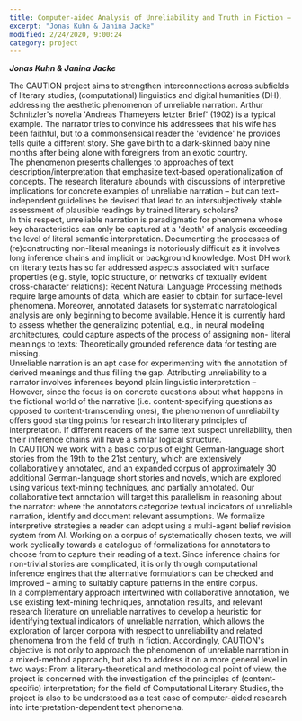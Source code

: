 ```yaml
---
title: Computer-aided Analysis of Unreliability and Truth in Fiction – Interconnecting and Operationalizing Narratology (CAUTION)
excerpt: "Jonas Kuhn & Janina Jacke"
modified: 2/24/2020, 9:00:24
category: project
---
```


***Jonas Kuhn & Janina Jacke***

The CAUTION project aims to strengthen interconnections across subfields of literary studies, (computational) linguistics and digital humanities (DH), addressing the aesthetic phenomenon of unreliable narration. Arthur Schnitzler's novella 'Andreas Thameyers letzter Brief' (1902) is a typical example. The narrator tries to convince his addressees that his wife has been faithful, but to a commonsensical reader the 'evidence' he provides tells quite a different story. She gave birth to a dark-skinned baby nine months after being alone with foreigners from an exotic country.\
The phenomenon presents challenges to approaches of text description/interpretation that emphasize text-based operationalization of concepts. The research literature abounds with discussions of interpretive implications for concrete examples of unreliable narration – but can text-independent guidelines be devised that lead to an intersubjectively stable assessment of plausible readings by trained literary scholars?\
In this respect, unreliable narration is paradigmatic for phenomena whose key characteristics can only be captured at a 'depth' of analysis exceeding the level of literal semantic interpretation. Documenting the processes of (re)constructing non-literal meanings is notoriously difficult as it involves long inference chains and implicit or background knowledge. Most DH work on literary texts has so far addressed aspects associated with surface properties (e.g. style, topic structure, or networks of textually evident cross-character relations): Recent Natural Language Processing methods require large amounts of data, which are easier to obtain for surface-level phenomena. Moreover, annotated datasets for systematic narratological analysis are only beginning to become available. Hence it is currently hard to assess whether the generalizing potential, e.g., in neural modeling architectures, could capture aspects of the process of assigning non- literal meanings to texts: Theoretically grounded reference data for testing are missing.\
Unreliable narration is an apt case for experimenting with the annotation of derived meanings and thus filling the gap. Attributing unreliability to a narrator involves inferences beyond plain linguistic interpretation – However, since the focus is on concrete questions about what happens in the fictional world of the narrative (i.e. content-specifying questions as opposed to content-transcending ones), the phenomenon of unreliability offers good starting points for research into literary principles of interpretation. If different readers of the same text suspect unreliability, then their inference chains will have a similar logical structure.\
In CAUTION we work with a basic corpus of eight German-language short stories from the 19th to the 21st century, which are extensively collaboratively annotated, and an expanded corpus of approximately 30 additional German-language short stories and novels, which are explored using various text-mining techniques, and partially annotated.
Our collaborative text annotation will target this parallelism in reasoning about the narrator: where the annotators categorize textual indicators of unreliable narration, identify and document relevant assumptions. We formalize interpretive strategies a reader can adopt using a multi-agent belief revision system from AI. Working on a corpus of systematically chosen texts, we will work cyclically towards a catalogue of formalizations for annotators to choose from to capture their reading of a text. Since inference chains for non-trivial stories are complicated, it is only through computational inference engines that the alternative formulations can be checked and improved – aiming to suitably capture patterns in the entire corpus.\
In a complementary approach intertwined with collaborative annotation, we use existing text-mining techniques, annotation results, and relevant research literature on unreliable narratives to develop a heuristic for identifying textual indicators of unreliable narration, which allows the exploration of larger corpora with respect to unreliability and related phenomena from the field of truth in fiction.
Accordingly, CAUTION's objective is not only to approach the phenomenon of unreliable narration in a mixed-method approach, but also to address it on a more general level in two ways: From a literary-theoretical and methodological point of view, the project is concerned with the investigation of the principles of (content-specific) interpretation; for the field of Computational Literary Studies, the project is also to be understood as a test case of computer-aided research into interpretation-dependent text phenomena.


